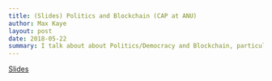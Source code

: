 ```yaml
---
title: (Slides) Politics and Blockchain (CAP at ANU)
author: Max Kaye
layout: post
date: 2018-05-22
summary: I talk about about Politics/Democracy and Blockchain, particularly on how blockchain relates to old systems, new systems, and the governance of blockchains themselves.
---
```


[Slides](https://docs.google.com/presentation/d/1e8aFsAbRVmo6KXXd-AfGMLPiyfWSFLHvUdNtzinIADU/)
